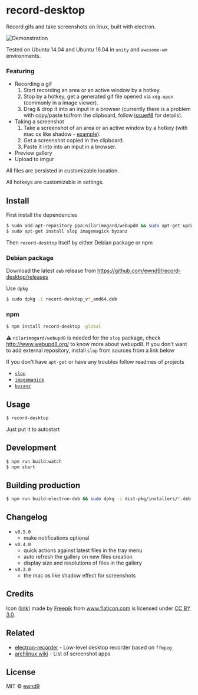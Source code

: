# record-desktop

Record gifs and take screenshots on linux, built with electron.

![Demonstration](/media/demo.gif?raw=true)

Tested on Ubuntu 14.04 and Ubuntu 16.04 in `unity` and `awesome-wm` environments.

### Featuring

- Recording a gif
  1. Start recording an area or an active window by a hotkey.
  1. Stop by a hotkey, get a generated gif file opened via `xdg-open` (commonly in a image viewer).
  1. Drag & drop it into an input in a browser (currently there is a problem with copy/paste to/from the clipboard, follow [issue#8](https://github.com/ewnd9/record-desktop/issues/8) for details).
- Taking a screenshot
  1. Take a screenshot of an area or an active window by a hotkey (with mac os like shadow - [example](/media/settings-w-shadow.jpg)).
  1. Get a screenshot copied in the clipboard.
  1. Paste it into into an input in a browser.
- Preview gallery
- Upload to imgur

All files are persisted in customizable location.

All hotkeys are customizable in settings.

## Install

First install the dependencies

```sh
$ sudo add-apt-repository ppa:nilarimogard/webupd8 && sudo apt-get update
$ sudo apt-get install slop imagemagick byzanz
```

Then `record-desktop` itself by either Debian package or npm

### Debian package

Download the latest `deb` release from https://github.com/ewnd9/record-desktop/releases

Use `dpkg`

```sh
$ sudo dpkg -i record-desktop_v*_amd64.deb
```

### npm

```sh
$ npm install record-desktop -global
```

:warning: `nilarimogard/webupd8` is needed for the `slop` package,
check http://www.webupd8.org/ to know more about webupd8. If you don't want to add
external repository, install `slop` from sources from a link below

If you don't have `apt-get` or have any troubles follow readmes of projects

- [`slop`](https://github.com/naelstrof/slop)
- [`imagemagick`](http://manpages.ubuntu.com/manpages/precise/man1/ImageMagick.1.html)
- [`byzanz`](http://manpages.ubuntu.com/manpages/natty/man1/byzanz-record.1.html)

## Usage

```sh
$ record-desktop
```

Just put it to autostart

## Development

```sh
$ npm run build:watch
$ npm start
```

## Building production

```sh
$ npm run build:electron-deb && sudo dpkg -i dist-pkg/installers/*.deb
```

## Changelog

- `v0.5.0`
  - make notifications optional
- `v0.4.0`
  - quick actions against latest files in the tray menu
  - auto refresh the gallery on new files creation
  - display size and resolutions of files in the gallery
- `v0.3.0`
  - the mac os like shadow effect for screenshots

## Credits

Icon ([link](http://www.flaticon.com/free-icon/folded-newspaper_12844))
made by [Freepik](http://www.freepik.com) from www.flaticon.com
is licensed under [CC BY 3.0](http://creativecommons.org/licenses/by/3.0/).

## Related

- [electron-recorder](https://github.com/mikolalysenko/electron-recorder) - Low-level desktop recorder based on `ffmpeg`
- [archlinux wiki](https://wiki.archlinux.org/index.php/taking_a_screenshot) - List of screenshot apps
## License

MIT © [ewnd9](http://ewnd9.com)
